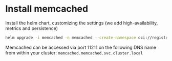 # Install memcached

Install the helm chart, customizing the settings (we add high-availability, metrics and persistence)

```bash
helm upgrade -i memcached -n memcached --create-namespace oci://registry-1.docker.io/bitnamicharts/memcached --set architecture=high-availability --set autoscaling.enabled=true --set persistence.enabled=true --set persistence.storageClass=longhorn-nvme --set persistence.accessModes={ReadWriteMany} --set metrics.enabled=true --set metrics.serviceMonitor.enabled=true --set metrics.serviceMonitor.labels.release=kube-prometheus-stack
```

Memcached can be accessed via port 11211 on the following DNS name from within your cluster: `memcached.memcached.svc.cluster.local`
